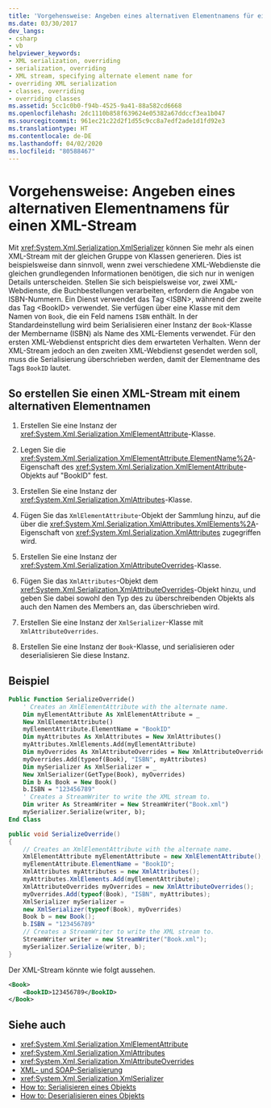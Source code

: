 ```yaml
---
title: 'Vorgehensweise: Angeben eines alternativen Elementnamens für einen XML-Stream'
ms.date: 03/30/2017
dev_langs:
- csharp
- vb
helpviewer_keywords:
- XML serialization, overriding
- serialization, overriding
- XML stream, specifying alternate element name for
- overriding XML serialization
- classes, overriding
- overriding classes
ms.assetid: 5cc1c0b0-f94b-4525-9a41-88a582cd6668
ms.openlocfilehash: 2dc1110b858f639624e05382a67ddccf3ea1b047
ms.sourcegitcommit: 961ec21c22d2f1d55c9cc8a7edf2ade1d1fd92e3
ms.translationtype: HT
ms.contentlocale: de-DE
ms.lasthandoff: 04/02/2020
ms.locfileid: "80588467"
---
```

# <a name="how-to-specify-an-alternate-element-name-for-an-xml-stream"></a>Vorgehensweise: Angeben eines alternativen Elementnamens für einen XML-Stream
  
Mit <xref:System.Xml.Serialization.XmlSerializer> können Sie mehr als einen XML-Stream mit der gleichen Gruppe von Klassen generieren. Dies ist beispielsweise dann sinnvoll, wenn zwei verschiedene XML-Webdienste die gleichen grundlegenden Informationen benötigen, die sich nur in wenigen Details unterscheiden. Stellen Sie sich beispielsweise vor, zwei XML-Webdienste, die Buchbestellungen verarbeiten, erfordern die Angabe von ISBN-Nummern. Ein Dienst verwendet das Tag \<ISBN>, während der zweite das Tag \<BookID> verwendet. Sie verfügen über eine Klasse mit dem Namen von `Book`, die ein Feld namens `ISBN` enthält. In der Standardeinstellung wird beim Serialisieren einer Instanz der `Book`-Klasse der Membername (ISBN) als Name des XML-Elements verwendet. Für den ersten XML-Webdienst entspricht dies dem erwarteten Verhalten. Wenn der XML-Stream jedoch an den zweiten XML-Webdienst gesendet werden soll, muss die Serialisierung überschrieben werden, damit der Elementname des Tags `BookID` lautet.  
  
## <a name="to-create-an-xml-stream-with-an-alternate-element-name"></a>So erstellen Sie einen XML-Stream mit einem alternativen Elementnamen  
  
1. Erstellen Sie eine Instanz der <xref:System.Xml.Serialization.XmlElementAttribute>-Klasse.  
  
2. Legen Sie die <xref:System.Xml.Serialization.XmlElementAttribute.ElementName%2A>-Eigenschaft des <xref:System.Xml.Serialization.XmlElementAttribute>-Objekts auf "BookID" fest.  
  
3. Erstellen Sie eine Instanz der <xref:System.Xml.Serialization.XmlAttributes>-Klasse.  
  
4. Fügen Sie das `XmlElementAttribute`-Objekt der Sammlung hinzu, auf die über die <xref:System.Xml.Serialization.XmlAttributes.XmlElements%2A>-Eigenschaft von <xref:System.Xml.Serialization.XmlAttributes> zugegriffen wird.  
  
5. Erstellen Sie eine Instanz der <xref:System.Xml.Serialization.XmlAttributeOverrides>-Klasse.  
  
6. Fügen Sie das `XmlAttributes`-Objekt dem <xref:System.Xml.Serialization.XmlAttributeOverrides>-Objekt hinzu, und geben Sie dabei sowohl den Typ des zu überschreibenden Objekts als auch den Namen des Members an, das überschrieben wird.  
  
7. Erstellen Sie eine Instanz der `XmlSerializer`-Klasse mit `XmlAttributeOverrides`.  
  
8. Erstellen Sie eine Instanz der `Book`-Klasse, und serialisieren oder deserialisieren Sie diese Instanz.  
  
## <a name="example"></a>Beispiel  
  
```vb  
Public Function SerializeOverride()  
    ' Creates an XmlElementAttribute with the alternate name.  
    Dim myElementAttribute As XmlElementAttribute = _  
    New XmlElementAttribute()  
    myElementAttribute.ElementName = "BookID"  
    Dim myAttributes As XmlAttributes = New XmlAttributes()  
    myAttributes.XmlElements.Add(myElementAttribute)  
    Dim myOverrides As XmlAttributeOverrides = New XmlAttributeOverrides()  
    myOverrides.Add(typeof(Book), "ISBN", myAttributes)  
    Dim mySerializer As XmlSerializer = _  
    New XmlSerializer(GetType(Book), myOverrides)  
    Dim b As Book = New Book()  
    b.ISBN = "123456789"  
    ' Creates a StreamWriter to write the XML stream to.  
    Dim writer As StreamWriter = New StreamWriter("Book.xml")  
    mySerializer.Serialize(writer, b);  
End Class  
```  
  
```csharp  
public void SerializeOverride()  
{  
    // Creates an XmlElementAttribute with the alternate name.  
    XmlElementAttribute myElementAttribute = new XmlElementAttribute();  
    myElementAttribute.ElementName = "BookID";  
    XmlAttributes myAttributes = new XmlAttributes();  
    myAttributes.XmlElements.Add(myElementAttribute);  
    XmlAttributeOverrides myOverrides = new XmlAttributeOverrides();  
    myOverrides.Add(typeof(Book), "ISBN", myAttributes);  
    XmlSerializer mySerializer =
    new XmlSerializer(typeof(Book), myOverrides)  
    Book b = new Book();  
    b.ISBN = "123456789"  
    // Creates a StreamWriter to write the XML stream to.  
    StreamWriter writer = new StreamWriter("Book.xml");  
    mySerializer.Serialize(writer, b);  
}  
```  
  
 Der XML-Stream könnte wie folgt aussehen.  
  
```xml  
<Book>  
    <BookID>123456789</BookID>  
</Book>  
```  
  
## <a name="see-also"></a>Siehe auch

- <xref:System.Xml.Serialization.XmlElementAttribute>
- <xref:System.Xml.Serialization.XmlAttributes>
- <xref:System.Xml.Serialization.XmlAttributeOverrides>
- [XML- und SOAP-Serialisierung](../../../docs/standard/serialization/xml-and-soap-serialization.md)
- <xref:System.Xml.Serialization.XmlSerializer>
- [How to: Serialisieren eines Objekts](../../../docs/standard/serialization/how-to-serialize-an-object.md)
- [How to: Deserialisieren eines Objekts](../../../docs/standard/serialization/how-to-deserialize-an-object.md)
